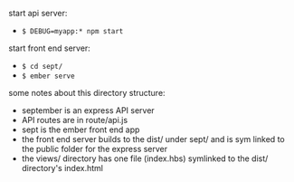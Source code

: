 start api server:
- `$ DEBUG=myapp:* npm start`

start front end server:
- `$ cd sept/`
- `$ ember serve`

some notes about this directory structure:
- september is an express API server
- API routes are in route/api.js
- sept is the ember front end app
- the front end server builds to the dist/ under sept/ and is sym linked to the public folder for the express server
- the views/ directory has one file (index.hbs) symlinked to the dist/ directory's index.html  